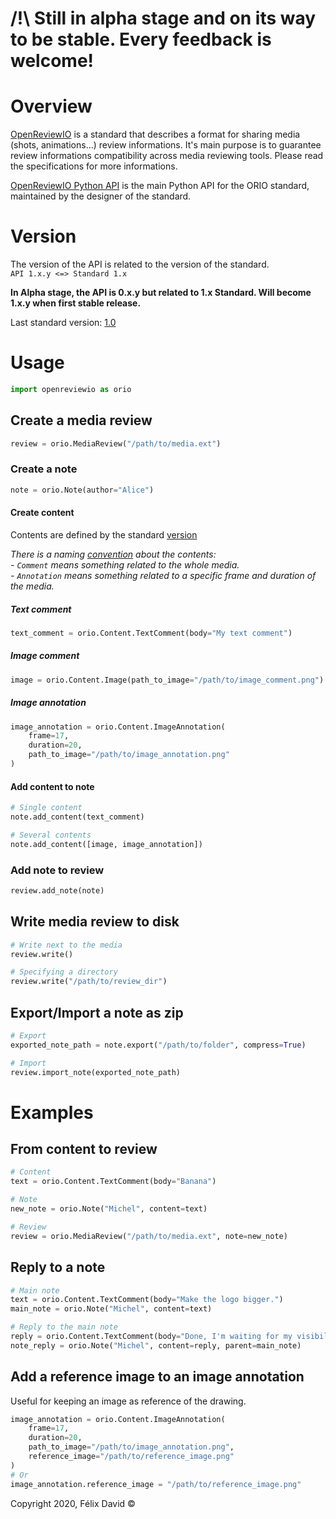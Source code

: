 # /!\ Still in alpha stage and on its way to be stable. Every feedback is welcome!


# Overview
[OpenReviewIO](https://openreviewio-standard-definition.readthedocs.io/fr/latest/README.html) is a standard that describes a format for sharing media (shots, animations...) review informations. 
It's main purpose is to guarantee review informations compatibility across media reviewing tools.
Please read the specifications for more informations.

[OpenReviewIO Python API](https://pypi.org/project/openreviewio/) is the main Python API for the ORIO standard, maintained by the designer of the standard.

# Version
The version of the API is related to the version of the standard.  
`API 1.x.y <=> Standard 1.x`

**In Alpha stage, the API is 0.x.y but related to 1.x Standard. Will become 1.x.y when first stable release.**

Last standard version: [1.0](https://openreviewio-standard-definition.readthedocs.io/fr/latest/Version_1-0.html)

# Usage
```python
import openreviewio as orio
```

## Create a media review
```python
review = orio.MediaReview("/path/to/media.ext")
```

### Create a note
```python
note = orio.Note(author="Alice")
```

#### Create content

Contents are defined by the standard [version](https://openreviewio-standard-definition.readthedocs.io/fr/latest/Version_1-0.html)

*There is a naming [convention](https://openreviewio-standard-definition.readthedocs.io/fr/latest/Standard_Definition.html#contenu) about the contents:  
    - `Comment` means something related to the whole media.  
    - `Annotation` means something related to a specific frame and duration of the media.*

##### Text comment
```python
text_comment = orio.Content.TextComment(body="My text comment")
```

##### Image comment
```python
image = orio.Content.Image(path_to_image="/path/to/image_comment.png")
```

##### Image annotation
```python
image_annotation = orio.Content.ImageAnnotation(
    frame=17,
    duration=20,
    path_to_image="/path/to/image_annotation.png"
)
```

#### Add content to note
```python
# Single content
note.add_content(text_comment)

# Several contents
note.add_content([image, image_annotation])
```

### Add note to review
```python
review.add_note(note)
```

## Write media review to disk
```python
# Write next to the media
review.write()

# Specifying a directory
review.write("/path/to/review_dir")
```

## Export/Import a note as zip
```python
# Export
exported_note_path = note.export("/path/to/folder", compress=True)

# Import
review.import_note(exported_note_path)
```

# Examples
## From content to review
```python
# Content
text = orio.Content.TextComment(body="Banana")

# Note
new_note = orio.Note("Michel", content=text)

# Review
review = orio.MediaReview("/path/to/media.ext", note=new_note)
```

## Reply to a note 
```python
# Main note
text = orio.Content.TextComment(body="Make the logo bigger.")
main_note = orio.Note("Michel", content=text)

# Reply to the main note
reply = orio.Content.TextComment(body="Done, I'm waiting for my visibility payment.")
note_reply = orio.Note("Michel", content=reply, parent=main_note)
```

## Add a reference image to an image annotation

Useful for keeping an image as reference of the drawing.

```python
image_annotation = orio.Content.ImageAnnotation(
    frame=17,
    duration=20,
    path_to_image="/path/to/image_annotation.png",
    reference_image="/path/to/reference_image.png"
)
# Or
image_annotation.reference_image = "/path/to/reference_image.png"
```

Copyright 2020, Félix David ©